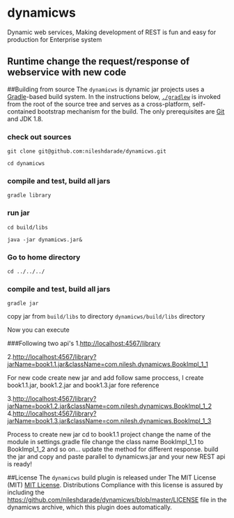 # dynamicws
Dynamic web services, Making development of REST is fun and easy for production for Enterprise system
## Runtime change the request/response of webservice with new code

##Building from source
The `dynamicws` is dynamic jar projects uses a [Gradle](http://gradle.org)-based build system. In the instructions
below, [`./gradlew`](http://vimeo.com/34436402) is invoked from the root of the source tree and serves as
a cross-platform, self-contained bootstrap mechanism for the build. The only
prerequisites are [Git](https://help.github.com/articles/set-up-git) and JDK 1.8.

### check out sources
`git clone git@github.com:nileshdarade/dynamicws.git`

`cd dynamicws`

### compile and test, build all jars
`gradle library`

### run jar

`cd build/libs`

`java -jar dynamicws.jar&`

### Go to home directory

`cd ../../../`

### compile and test, build all jars
`gradle jar`

copy jar from `build/libs` to directory `dynamicws/build/libs` directory

Now you can execute

###Following two api's 
1.[http://localhost:4567/library](http://localhost:4567/library)

2.[http://localhost:4567/library?jarName=book1.1.jar&className=com.nilesh.dynamicws.BookImpl_1_1](http://localhost:4567/library?jarName=book1.1.jar&className=com.nilesh.dynamicws.BookImpl_1_1)

For new code create new jar and add follow same proccess, I create book1.1.jar, book1.2.jar and book1.3.jar fore reference

3.[http://localhost:4567/library?jarName=book1.2.jar&className=com.nilesh.dynamicws.BookImpl_1_2](http://localhost:4567/library?jarName=book1.2.jar&className=com.nilesh.dynamicws.BookImpl_1_2)
4.[http://localhost:4567/library?jarName=book1.3.jar&className=com.nilesh.dynamicws.BookImpl_1_3](http://localhost:4567/library?jarName=book1.3.jar&className=com.nilesh.dynamicws.BookImpl_1_3)

 Process to create new jar cd to book1.1 project
 change the name of the module in settings.gradle file
 change the class name BookImpl_1_1 to BookImpl_1_2 and so on...
 update the method for different response.
 build the jar and copy and paste parallel to dynamicws.jar and your new REST api is ready!


##License
The `dynamicws` build plugin is released under The MIT License (MIT)
[MIT License](https://github.com/nileshdarade/dynamicws/blob/master/LICENSE). Distributions
Compliance with this license is
assured by including the https://github.com/nileshdarade/dynamicws/blob/master/LICENSE file in the dynamicws archive, which
this plugin does automatically.
